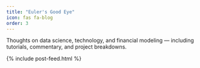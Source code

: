```yaml
---
title: "Euler's Good Eye"
icon: fas fa-blog
order: 3
---
```


Thoughts on data science, technology, and financial modeling — including tutorials, commentary, and project breakdowns.

{% include post-feed.html %}
